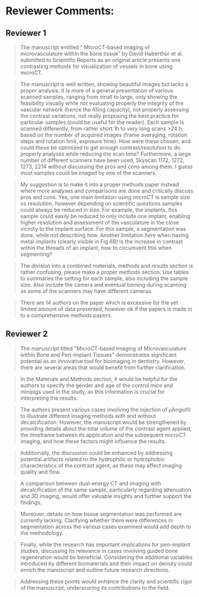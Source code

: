 # Reviewer Comments:

## Reviewer 1
> The manuscript entitled ” MicroCT-based imaging of microvasculature within the bone tissue” by David Haberthür et al. submitted to Scientific Reports as an original article presents one contrasting methods for visualization of vessels in bone using microCT. 

> The manuscript is well written, showing beautiful images but lacks a proper analysis. It is more of a general presentation of various scanned samples, ranging from small to large, only showing the feasibility visually while not evaluating properly the integrity of the vascular network (hence the filling capacity), not properly assessing the contrast variations, not really proposing the best practice for particular samples (could be useful for the reader). Each sample is scanned differently, from rather short 1h to very long scans >24 h, based on the number of acquired images (frame averaging, rotation steps and rotation limit, exposure time). How were these chosen, and could these be optimized to get enough contrast/resolution to do properly analyses while reducing the scan time? Furthermore, a large number of different scanners have been used, Skyscan 1172, 1272, 1273, 2214 without discussing the pros and cons among them. I guess most samples could be imaged by one of the scanners.

> My suggestion is to make it into a proper methods paper instead where more analyses and comparisons are done and critically discuss pros and cons. Yes, one main limitation using microCT is sample size vs resolution, however depending on scientific questions samples could always be reduced in size. For example, the implants, this sample could easily be reduced to only include one implant, enabling higher resolution and assessment of the vasculature in the close vicinity to the implant surface. For this sample, a segmentation was done, while not describing how. Another limitation here when having metal implants (clearly visible in Fig 6B) is the increase in contrast within the threads of an implant, how to circumvent this when segmenting? 

> The division into a combined materials, methods and results section is rather confusing, please make a proper methods section. Use tables to summaries the setting for each sample, also including the sample size. Also include the camera and eventual binning during scanning as some of the scanners may have different cameras.

> There are 14 authors on the paper which is excessive for the yet limited amount of data presented, however ok if the papers is made in to a comprehensive methods papers.

## Reviewer 2
> The manuscript titled "MicroCT-based Imaging of Microvasculature within Bone and Peri-implant Tissues" demonstrates significant potential as an innovative tool for bioimaging in dentistry. However, there are several areas that would benefit from further clarification.

> In the Materials and Methods section, it would be helpful for the authors to specify the gender and age of the control mice and minipigs used in the study, as this information is crucial for interpreting the results.

> The authors present various cases involving the injection of μAngiofil to illustrate different imaging methods with and without decalcification. However, the manuscript would be strengthened by providing details about the total volume of the contrast agent applied, the timeframe between its application and the subsequent microCT imaging, and how these factors might influence the results.

> Additionally, the discussion could be enhanced by addressing potential artifacts related to the hydrophilic or hydrophobic characteristics of the contrast agent, as these may affect imaging quality and flow.

> A comparison between dual-energy CT and imaging with decalcification of the same sample, particularly regarding attenuation and 3D imaging, would offer valuable insights and further support the findings.

> Moreover, details on how tissue segmentation was performed are currently lacking. Clarifying whether there were differences in segmentation across the various cases examined would add depth to the methodology.

> Finally, while the research has important implications for peri-implant studies, discussing its relevance in cases involving guided bone regeneration would be beneficial. Considering the additional variables introduced by different biomaterials and their impact on density could enrich the manuscript and outline future research directions.

> Addressing these points would enhance the clarity and scientific rigor of the manuscript, underscoring its contributions to the field.